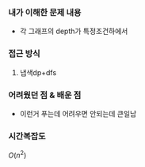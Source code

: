 ### 내가 이해한 문제 내용

* 각 그래프의 depth가 특정조건하에서  

### 접근 방식

1. 냅색dp+dfs

### 어려웠던 점 & 배운 점

* 이런거 푸는데 어려우면 안되는데 큰일남

### 시간복잡도

$O(n^2)$
